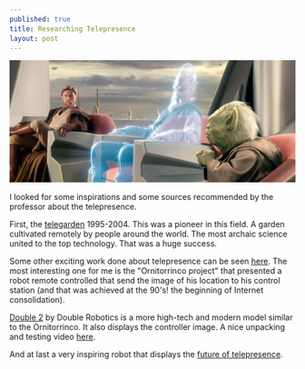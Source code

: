 ```yaml
---
published: true
title: Researching Telepresence
layout: post
---
```

![Star Wars Hologram](/images/telepresence.jpg)

I looked for some inspirations and some sources recommended by the professor about the telepresence.

First, the [telegarden](http://goldberg.berkeley.edu/garden/Ars/) 1995-2004. This was a pioneer in this field. A garden cultivated remotely by people around the world. The most archaic science united to the top technology. That was a huge success.

Some other exciting work done about telepresence can be seen [here](http://www.ekac.org/interactive.html). The most interesting one for me is the "Ornitorrinco project" that presented a robot remote controlled that send the image of his location to his control station (and that was achieved at the 90's! the beginning of Internet consolidation).

[Double 2](http://www.doublerobotics.com/) by Double Robotics is a more high-tech and modern model similar to the Ornitorrinco. It also displays the controller image. A nice unpacking and testing video [here](https://www.youtube.com/watch?v=WXPuBd4IfQ8).

And at last a very inspiring robot that displays the [future of telepresence](http://www.vocativ.com/323957/finally-a-robot-assistant-as-affordable-as-it-is-adorable/).